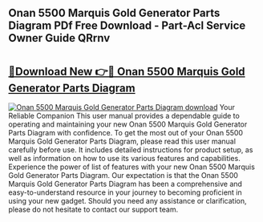 ## Onan 5500 Marquis Gold Generator Parts Diagram PDf Free Download - Part-Acl Service Owner Guide QRrnv

# <h2><a href="http://dfho8ce.blite.top/?on=Onan+5500+Marquis+Gold+Generator+Parts+Diagram">🔗Download New 👉🔴 Onan 5500 Marquis Gold Generator Parts Diagram</a></h2>

[![Onan 5500 Marquis Gold Generator Parts Diagram download](https://i.imgur.com/lujVjoI.png)](http://dfho8ce.blite.top/?on=Onan+5500+Marquis+Gold+Generator+Parts+Diagram)
Your Reliable Companion This user manual provides a dependable guide to operating and maintaining your new Onan 5500 Marquis Gold Generator Parts Diagram with confidence. To get the most out of your Onan 5500 Marquis Gold Generator Parts Diagram, please read this user manual carefully before use. It includes detailed instructions for product setup, as well as information on how to use its various features and capabilities. Experience the power of list of features with your new Onan 5500 Marquis Gold Generator Parts Diagram. Our expectation is that the Onan 5500 Marquis Gold Generator Parts Diagram has been a comprehensive and easy-to-understand resource in your journey to becoming proficient in using your new gadget. Should you need any assistance or clarification, please do not hesitate to contact our support team.
